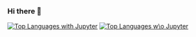 ### Hi there 👋
[![Top Languages with Jupyter](https://github-readme-stats.vercel.app/api/top-langs/?username=hdcpereira&layout=compact&hide=HTML,javascript,css,scss,cmake)](https://github.com/anuraghazra/github-readme-stats)
[![Top Languages w\o Jupyter](https://github-readme-stats.vercel.app/api/top-langs/?username=hdcpereira&layout=compact&hide=jupyter%20notebook,HTML,javascript,css,scss,cmake)](https://github.com/anuraghazra/github-readme-stats)
<!--
**hdcpereira/hdcpereira** is a ✨ _special_ ✨ repository because its `README.md` (this file) appears on your GitHub profile.

Here are some ideas to get you started:

- 🔭 I’m currently working on ...
- 🌱 I’m currently learning ...
- 👯 I’m looking to collaborate on ...
- 🤔 I’m looking for help with ...
- 💬 Ask me about ...
- 📫 How to reach me: ...
- 😄 Pronouns: ...
- ⚡ Fun fact: ...
-->

